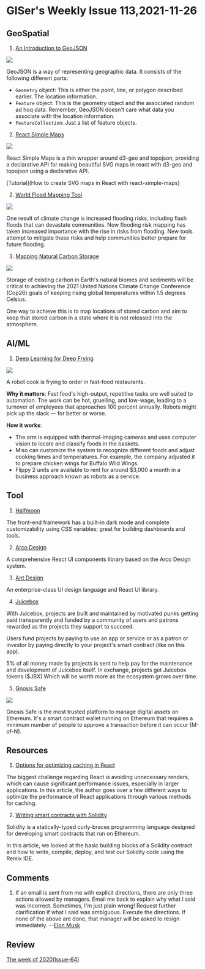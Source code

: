 # GISer's Weekly Issue 113,2021-11-26

## GeoSpatial

1. [An Introduction to GeoJSON](https://www.developer.here.com/blog/an-introduction-to-geojson)

![](https://cdn2.hubspot.net/hubfs/2174253/map.png)

GeoJSON is a way of representing geographic data. It consists of the following different parts:

- `Geometry` object: This is either the point, line, or polygon described earlier. The location information.
- `Feature` object: This is the geometry object and the associated random ad hoq data. Remember, GeoJSON doesn't care what data you associate with the location information.
- `FeatureCollection`: Just a list of feature objects.

2. [React Simple Maps](https://github.com/zcreativelabs/react-simple-maps)

![](https://madewithnetworkfra.fra1.digitaloceanspaces.com/spatie-space-production/14988/react-simple-maps.jpg)

React Simple Maps is a thin wrapper around d3-geo and topojson, providing a declarative API for making beautiful SVG maps in react with d3-geo and topojson using a declarative API.

[Tutorial](How to create SVG maps in React with react-simple-maps)

2. [World Flood Mapping Tool](https://www.gislounge.com/world-flood-mapping-tool/)

![](https://cdn.shortpixel.ai/spai/w_810+q_glossy+ret_img+to_webp/https://www.gislounge.com/wp-content/uploads/2021/11/flood-mapping-tool-esa.jpg)

One result of climate change is increased flooding risks, including flash floods that can devastate communities. Now flooding risk mapping has taken increased importance with the rise in risks from flooding. New tools attempt to mitigate these risks and help communities better prepare for future flooding.

3. [Mapping Natural Carbon Storage](https://www.gislounge.com/mapping-natural-carbon-storage/)

![](https://cdn.shortpixel.ai/spai/w_810+q_glossy+ret_img+to_webp/https://www.gislounge.com/wp-content/uploads/2021/11/map-irrecoverable-carbon-noon-et-al-2021-41893_2021_803.png)

Storage of existing carbon in Earth's natural biomes and sediments will be critical to achieving the 2021 United Nations Climate Change Conference (Cop26) goals of keeping rising global temperatures within 1.5 degrees Celsius.

One way to achieve this is to map locations of stored carbon and aim to keep that stored carbon in a state where it is not released into the atmosphere.

## AI/ML

1. [Deep Learning for Deep Frying](https://read.deeplearning.ai/the-batch/issue-119-2/)

![](https://cdn2.hubspot.net/hub/5871640/hubfs/ezgif.com-gif-maker%20-%202021-11-16T123650.918.gif?upscale=true&width=1200&upscale=true&name=ezgif.com-gif-maker%20-%202021-11-16T123650.918.gif)

A robot cook is frying to order in fast-food restaurants.

**Why it matters**: Fast food's high-output, repetitive tasks are well suited to automation. The work can be hot, gruelling, and low-wage, leading to a turnover of employees that approaches 100 percent annually. Robots might pick up the slack — for better or worse.

**How it works**:

- The arm is equipped with thermal-imaging cameras and uses computer vision to locate and classify foods in the baskets.
- Miso can customize the system to recognize different foods and adjust cooking times and temperatures. For example, the company adjusted it to prepare chicken wings for Buffalo Wild Wings.
- Flippy 2 units are available to rent for around $3,000 a month in a business approach known as robots as a service.

## Tool

1. [Halfmoon](https://github.com/halfmoonui/halfmoon)

The front-end framework has a built-in dark mode and complete customizability using CSS variables; great for building dashboards and tools.

2. [Arco Design](https://github.com/arco-design/arco-design)

A comprehensive React UI components library based on the Arco Design system.

3. [Ant Design](https://github.com/ant-design/ant-design/)

An enterprise-class UI design language and React UI library.

4. [Juicebox](https://github.com/jbx-protocol/juice-interface)

With Juicebox, projects are built and maintained by motivated punks getting paid transparently and funded by a community of users and patrons rewarded as the projects they support to succeed.

Users fund projects by paying to use an app or service or as a patron or investor by paying directly to your project's smart contract (like on this app).

5% of all money made by projects is sent to help pay for the maintenance and development of Juicebox itself. In exchange, projects get Juicebox tokens ($JBX)
Which will be worth more as the ecosystem grows over time.

5. [Gnosis Safe](https://gnosis-safe.io/)

![](https://downloads.intercomcdn.com/i/o/226529281/6f9ee94f2019c4f3af84bc60/image.png?expires=1618516800&signature=9eee1a89e5b2988992bc041f9c22af834908036a021b4530e1f40328efd17182)

Gnosis Safe is the most trusted platform to manage digital assets on Ethereum. It's a smart contract wallet running on Ethereum that requires a minimum number of people to approve a transaction before it can occur (M-of-N).

## Resources

1. [Options for optimizing caching in React](https://blog.logrocket.com/options-caching-react/)

The biggest challenge regarding React is avoiding unnecessary renders, which can cause significant performance issues, especially in larger applications. In this article, the author goes over a few different ways to optimize the performance of React applications through various methods for caching.

2. [Writing smart contracts with Solidity](https://blog.logrocket.com/writing-smart-contracts-solidity/)

Solidity is a statically-typed curly-braces programming language designed for developing smart contracts that run on Ethereum.

In this article, we looked at the basic building blocks of a Solidity contract and how to write, compile, deploy, and test our Solidity code using the Remix IDE.

## Comments

1. If an email is sent from me with explicit directions, there are only three actions allowed by managers.
   Email me back to explain why what I said was incorrect. Sometimes, I'm just plain wrong!
   Request further clarification if what I said was ambiguous.
   Execute the directions.
   If none of the above are done, that manager will be asked to resign immediately.
   --[Elon Musk](https://www.cnbc.com/2021/11/19/elon-musk-emails-at-tesla-in-october-2021-music-direct-orders.html)

## Review

[The week of 2020(Issue-64)](https://github.com/lkcozy/weekly/blob/master/docs/2020/issue-64.md)
